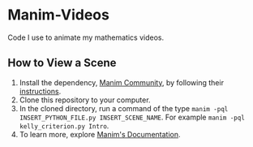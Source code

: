 # Manim-Videos
Code I use to animate my mathematics videos.

## How to View a Scene
1. Install the dependency, [Manim Community](https://github.com/ManimCommunity/manim), by following their [instructions](https://docs.manim.community/en/stable/installation.html).
2. Clone this repository to your computer.
3. In the cloned directory, run a command of the type `manim -pql INSERT_PYTHON_FILE.py INSERT_SCENE_NAME`. For example `manim -pql kelly_criterion.py Intro`.
4. To learn more, explore [Manim's Documentation](https://docs.manim.community/).
